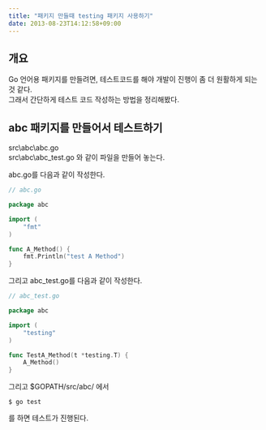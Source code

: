 ```yaml
---
title: "패키지 만들때 testing 패키지 사용하기"  
date: 2013-08-23T14:12:58+09:00
---
```


개요
---

Go 언어용 패키지를 만들려면, 테스트코드를 해야 개발이 진행이 좀 더 원활하게 되는 것 같다.  
그래서 간단하게 테스트 코드 작성하는 방법을 정리해봤다.

abc 패키지를 만들어서 테스트하기 
---
src\abc\abc.go  
src\abc\abc_test.go 
와 같이 파일을 만들어 놓는다.

abc.go를 다음과 같이 작성한다.

```go
// abc.go

package abc

import (
    "fmt"
)

func A_Method() {
    fmt.Println("test A Method")
}
```

그리고 abc_test.go를 다음과 같이 작성한다. 

```go
// abc_test.go

package abc

import (
    "testing"
)

func TestA_Method(t *testing.T) {
    A_Method()
}
```

그리고 $GOPATH/src/abc/ 에서

```
$ go test
```

를 하면 테스트가 진행된다.
